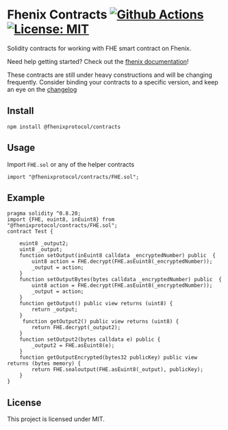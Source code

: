 # Fhenix Contracts [![Github Actions][gha-badge]][gha] [![License: MIT][license-badge]][license]

[gha]: https://github.com/fhenixprotocol/fhenix-contracts/actions
[gha-badge]: https://github.com/fhenixprotocol/fhenix-contracts/actions/workflows/ci.yml/badge.svg
[license]: https://opensource.org/licenses/MIT
[license-badge]: https://img.shields.io/badge/License-MIT-blue.svg

Solidity contracts for working with FHE smart contract on Fhenix.

Need help getting started? Check out the [fhenix documentation](https://docs.fhenix.io)!

These contracts are still under heavy constructions and will be changing frequently. Consider binding your contracts to a specific version, and keep an eye on the [changelog](https://github.com/FhenixProtocol/fhenix-contracts/CHANGELOG.md)

## Install

```
npm install @fhenixprotocol/contracts
```

## Usage

Import `FHE.sol` or any of the helper contracts

```
import "@fhenixprotocol/contracts/FHE.sol";
```

## Example

```
pragma solidity ^0.8.20;
import {FHE, euint8, inEuint8} from "@fhenixprotocol/contracts/FHE.sol";
contract Test {
    
    euint8 _output2;
    uint8 _output;
    function setOutput(inEuint8 calldata _encryptedNumber) public  {
        uint8 action = FHE.decrypt(FHE.asEuint8(_encryptedNumber));
        _output = action;
    }
    function setOutputBytes(bytes calldata _encryptedNumber) public  {
        uint8 action = FHE.decrypt(FHE.asEuint8(_encryptedNumber));
        _output = action;
    }
    function getOutput() public view returns (uint8) {
        return _output;
    }
     function getOutput2() public view returns (uint8) {
        return FHE.decrypt(_output2);
    }
    function setOutput2(bytes calldata e) public {
        _output2 = FHE.asEuint8(e);
    }
    function getOutputEncrypted(bytes32 publicKey) public view  returns (bytes memory) {
        return FHE.sealoutput(FHE.asEuint8(_output), publicKey);
    }
}
```

## License

This project is licensed under MIT.
